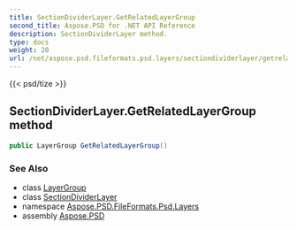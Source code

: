 ```yaml
---
title: SectionDividerLayer.GetRelatedLayerGroup
second_title: Aspose.PSD for .NET API Reference
description: SectionDividerLayer method. 
type: docs
weight: 20
url: /net/aspose.psd.fileformats.psd.layers/sectiondividerlayer/getrelatedlayergroup/
---
```

{{< psd/tize >}}
## SectionDividerLayer.GetRelatedLayerGroup method

```csharp
public LayerGroup GetRelatedLayerGroup()
```

### See Also

* class [LayerGroup](../../layergroup/)
* class [SectionDividerLayer](../)
* namespace [Aspose.PSD.FileFormats.Psd.Layers](../../sectiondividerlayer/)
* assembly [Aspose.PSD](../../../)


